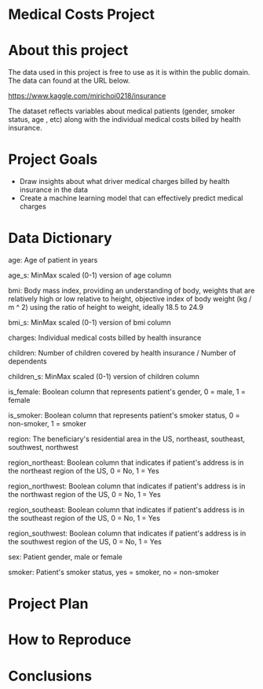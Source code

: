 # Medical Costs Project

# About this project

The data used in this project is free to use as it is within the public domain. The data can found at the URL below.

https://www.kaggle.com/mirichoi0218/insurance

The dataset reflects variables about medical patients  (gender, smoker status, age , etc) along with the individual medical costs billed by health insurance.

# Project Goals

- Draw insights about what driver medical charges billed by health insurance in the data
- Create a machine learning model that can effectively predict medical charges

# Data Dictionary

age: Age of patient in years

age_s: MinMax scaled (0-1) version of age column

bmi: Body mass index, providing an understanding of body, weights that are relatively high or low relative to height, objective index of body weight (kg / m ^ 2) using the ratio of height to weight, ideally 18.5 to 24.9

bmi_s: MinMax scaled (0-1) version of bmi column

charges: Individual medical costs billed by health insurance

children: Number of children covered by health insurance / Number of dependents

children_s: MinMax scaled (0-1) version of children column

is_female: Boolean column that represents patient's gender, 0 = male, 1 = female

is_smoker: Boolean column that represents patient's smoker status, 0 = non-smoker, 1 = smoker

region: The beneficiary's residential area in the US, northeast, southeast, southwest, northwest

region_northeast: Boolean column that indicates if patient's address is in the northeast region of the US, 0 = No, 1 = Yes

region_northwest: Boolean column that indicates if patient's address is in the northwast region of the US, 0 = No, 1 = Yes

region_southeast: Boolean column that indicates if patient's address is in the southeast region of the US, 0 = No, 1 = Yes

region_southwest: Boolean column that indicates if patient's address is in the southwest region of the US, 0 = No, 1 = Yes

sex: Patient gender, male or female

smoker: Patient's smoker status, yes = smoker, no = non-smoker

# Project Plan

# How to Reproduce

# Conclusions
